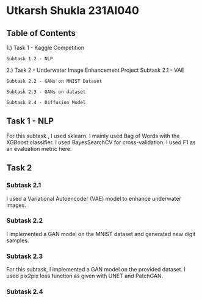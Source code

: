 # Utkarsh Shukla 231AI040

## Table of Contents 
1.) Task 1 - Kaggle Competition

    Subtask 1.2 - NLP

2.) Task 2 - Underwater Image Enhancement Project
    Subtask 2.1 - VAE
    
    Subtask 2.2 - GANs on MNIST Dataset
    
    Subtask 2.3 - GANs on dataset
    
    Subtask 2.4 - Diffusion Model

## Task 1 - NLP
For this subtask , I used sklearn. I mainly used Bag of Words with the XGBoost classifier. I used BayesSearchCV for cross-validation. 
I used F1 as an evaluation metric here. 

## Task 2
### Subtask 2.1
I used a Variational Autoencoder (VAE) model to enhance underwater images.
### Subtask 2.2
I implemented a GAN model on the MNIST dataset and generated new digit samples.
### Subtask 2.3
For this subtask, I implemented a GAN model on the provided dataset. I used pix2pix loss function as given with UNET and PatchGAN.
### Subtask 2.4
